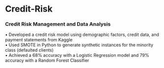 # Credit-Risk
### Credit Risk Management and  Data Analysis
$\bullet$ Developed a credit risk model using demographic factors, credit data, and payment statements from Kaggle <br>
$\bullet$ Used SMOTE in Python to generate synthetic instances for the minority class (defaulted clients) <br>
$\bullet$ Achieved a 68% accuracy with a Logistic Regression model and 79% accuracy with a Random Forest Classifier
